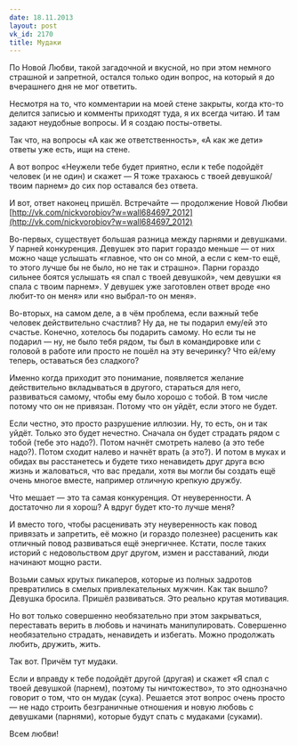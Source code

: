 ```yaml
---
date: 18.11.2013
layout: post
vk_id: 2170
title: Мудаки
---
```


По Новой Любви, такой загадочной и вкусной, но при этом немного страшной и запретной, остался только один вопрос, на который я до вчерашнего дня не мог ответить.

Несмотря на то, что комментарии на моей стене закрыты, когда кто-то делится записью и комменты приходят туда, я их всегда читаю. И там задают неудобные вопросы. И я создаю посты-ответы.

Так что, на вопросы «А как же ответственность», «А как же дети» ответы уже есть, ищи на стене.

А вот вопрос «Неужели тебе будет приятно, если к тебе подойдёт человек (и не один) и скажет — Я тоже трахаюсь с твоей девушкой/твоим парнем» до сих пор оставался без ответа.

И вот, ответ наконец пришёл. Встречайте — продолжение Новой Любви [http://vk.com/nickvorobiov?w=wall684697_2012](http://vk.com/nickvorobiov?w=wall684697_2012)

Во-первых, существует большая разница между парнями и девушками. У парней конкуренция. Девушек это парит гораздо меньше — от них можно чаще услышать «главное, что он со мной, а если с кем-то ещё, то этого лучше бы не было, но не так и страшно». Парни гораздо сильнее боятся услышать «я спал с твоей девушкой», чем девушки «я спала с твоим парнем». У девушек уже заготовлен ответ вроде «но любит-то он меня» или «но выбрал-то он меня».

Во-вторых, на самом деле, а в чём проблема, если важный тебе человек действительно счастлив? Ну да, не ты подарил ему/ей это счастье. Конечно, хотелось бы подарить самому. Но если ты не подарил — ну, не было тебя рядом, ты был в командировке или с головой в работе или просто не пошёл на эту вечеринку? Что ей/ему теперь, оставаться без сладкого?

Именно когда приходит это понимание, появляется желание действительно вкладываться в другого, стараться для него, развиваться самому, чтобы ему было хорошо с тобой. В том числе потому что он не привязан. Потому что он уйдёт, если этого не будет.

Если честно, это просто разрушение иллюзии. Ну, то есть, он и так уйдёт. Только это будет нечестно. Сначала он будет страдать рядом с тобой (тебе это надо?). Потом начнёт смотреть налево (а это тебе надо?). Потом сходит налево и начнёт врать (а это?). И потом в муках и обидах вы расстанетесь и будете тихо ненавидеть друг друга всю жизнь и жаловаться, что вас предали, хотя вы могли бы создать ещё очень многое вместе, например отличную крепкую дружбу.

Что мешает — это та самая конкуренция. От неуверенности. А достаточно ли я хорош? А вдруг будет кто-то лучше меня?

И вместо того, чтобы расценивать эту неуверенность как повод привязать и запретить, её можно (и гораздо полезнее) расценить как отличный повод развиваться ещё энергичнее. Кстати, после таких историй с недовольством друг другом, измен и расставаний, люди начинают мощно расти.

Возьми самых крутых пикаперов, которые из полных задротов превратились в смелых привлекательных мужчин. Как так вышло? Девушка бросила. Пришёл развиваться. Это реально крутая мотивация.

Но вот только совершенно необязательно при этом закрываться, переставать верить в любовь и начинать манипулировать. Совершенно необязательно страдать, ненавидеть и избегать. Можно продолжать любить, дружить, жить.

Так вот. Причём тут мудаки.

Если и вправду к тебе подойдёт другой (другая) и скажет «Я спал с твоей девушкой (парнем), поэтому ты ничтожество», то это однозначно говорит о том, что он мудак (сука). Решается этот вопрос очень просто — не надо строить безграничные отношения и новую любовь с девушками (парнями), которые будут спать с мудаками (суками).

Всем любви&#33;